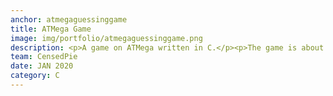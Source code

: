 ```yaml
---
anchor: atmegaguessinggame
title: ATMega Game
image: img/portfolio/atmegaguessinggame.png
description: <p>A game on ATMega written in C.</p><p>The game is about guessing a word. It runs on an ATMega328p however the code can be adapted to run on various ATMegas with just a change in the included header files to include the correct ATMega header.</p><p>This game runs on an ATMega with an attach PCD8544 screen with software SPI.</p><p>Source code here</p><a href="https://github.com/CensedPie/ATMegaGuessingGame">https://github.com/CensedPie/ATMegaGuessingGame</a>
team: CensedPie
date: JAN 2020
category: C
---
```

